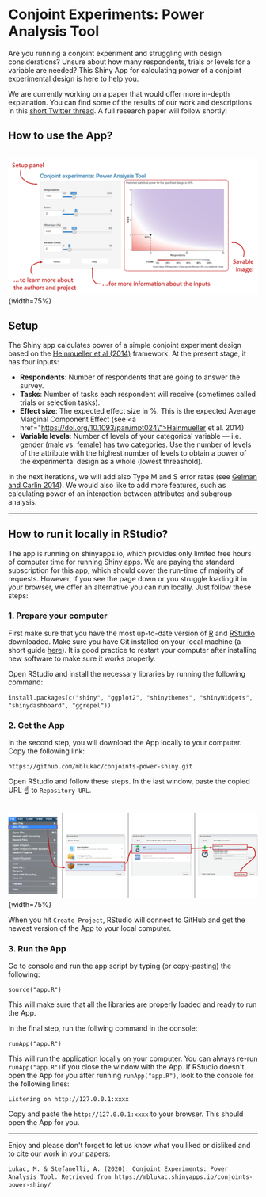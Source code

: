 # Conjoint Experiments: Power Analysis Tool


Are you running a conjoint experiment and struggling with design considerations? Unsure about how many respondents, trials or levels for a variable are needed? This Shiny App for calculating power of a conjoint experimental design is here to help you.

We are currently working on a paper that would offer more in-depth explanation. You can find some of the results of our work and descriptions in this [short Twitter thread](https://twitter.com/mblukac/status/1314220796529655809). A full research paper will follow shortly!

## How to use the App?
&nbsp;&nbsp;&nbsp;![](CE-PAT-tutorial.png){width=75%}

## Setup

The Shiny app calculates power of a simple conjoint experiment design based on the [Heinmueller et al (2014)](https://doi.org/10.1093/pan/mpt024) framework. At the present stage, it has four inputs:

  * __Respondents__: Number of respondents that are going to answer the survey.
  * __Tasks__: Number of tasks each respondent will receive (sometimes called trials or selection tasks).
  * __Effect size__:  The expected effect size in %. This is the expected Average Marginal Component Effect (see <a href=\"https://doi.org/10.1093/pan/mpt024\">Hainmueller et al. 2014</a>)
  * __Variable levels__: Number of levels of your categorical variable — i.e. gender (male vs. female) has two categories. Use the number of levels of the attribute with the highest number of levels to obtain a power of the experimental design as a whole (lowest threashold).

In the next iterations, we will add also Type M and S error rates (see [Gelman and Carlin 2014](http://www.stat.columbia.edu/~gelman/research/published/retropower_final.pdf)). We would also like to add more features, such as calculating power of an interaction between attributes and subgroup analysis.

--------
  
## How to run it locally in RStudio?

The app is running on shinyapps.io, which provides only limited free hours of computer time for running Shiny apps. We are paying the standard subscription for this app, which should cover the run-time of majority of requests. However, if you see the page down or you struggle loading it in your browser, we offer an alternative you can run locally. Just follow these steps:

### 1. Prepare your computer

First make sure that you have the most up-to-date version of [R](https://www.r-project.org) and [RStudio](https://rstudio.com/products/rstudio/download/) downloaded. Make sure you have Git installed on your local machine (a short guide [here](https://git-scm.com/book/en/v2/Getting-Started-Installing-Git)). It is good practice to restart your computer after installing new software to make sure it works properly.

Open RStudio and install the necessary libraries by running the following command:

```{r}
install.packages(c("shiny", "ggplot2", "shinythemes", "shinyWidgets", "shinydashboard", "ggrepel"))
```

### 2. Get the App

In the second step, you will download the App locally to your computer. Copy the following link:

```{r}
https://github.com/mblukac/conjoints-power-shiny.git
```

Open RStudio and follow these steps. In the last window, paste the copied URL ☝️ to `Repository URL`.

&nbsp;&nbsp;&nbsp;![](CE-PAT-clone.png){width=75%}

When you hit `Create Project`, RStudio will connect to GitHub and get the newest version of the App to your local computer.

### 3. Run the App

Go to console and run the app script by typing (or copy-pasting) the following:

```{r}
source("app.R")
```

This will make sure that all the libraries are properly loaded and ready to run the App.

In the final step, run the follwing command in the console:

```{r}
runApp("app.R")
```

This will run the application locally on your computer. You can always re-run `runApp("app.R")`if you close the window with the App. If RStudio doesn't open the App for you after running `runApp("app.R")`, look to the console for the following lines:

```{r}
Listening on http://127.0.0.1:xxxx
```

Copy and paste the `http://127.0.0.1:xxxx` to your browser. This should open the App for you.

--------

Enjoy and please don't forget to let us know what you liked or disliked and to cite our work in your papers:

```{r}
Lukac, M. & Stefanelli, A. (2020). Conjoint Experiments: Power Analysis Tool. Retrieved from https://mblukac.shinyapps.io/conjoints-power-shiny/
```

